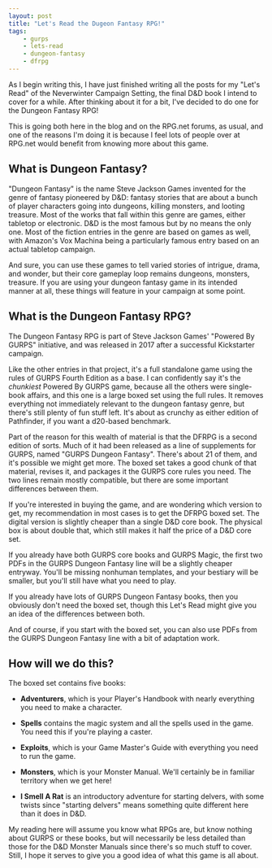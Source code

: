 ```yaml
---
layout: post
title: "Let's Read the Dugeon Fantasy RPG!"
tags:
    - gurps
    - lets-read
    - dungeon-fantasy
    - dfrpg
---
```


As I begin writing this, I have just finished writing all the posts for my
"Let's Read" of the Neverwinter Campaign Setting, the final D&D book I intend to
cover for a while. After thinking about it for a bit, I've decided to do one for
the Dungeon Fantasy RPG!

This is going both here in the blog and on the RPG.net forums, as usual, and one
of the reasons I'm doing it is because I feel lots of people over at RPG.net
would benefit from knowing more about this game.

## What is Dungeon Fantasy?

"Dungeon Fantasy" is the name Steve Jackson Games invented for the genre of
fantasy pioneered by D&D: fantasy stories that are about a bunch of player
characters going into dungeons, killing monsters, and looting treasure. Most of
the works that fall within this genre are games, either tabletop or
electronic. D&D is the most famous but by no means the only one. Most of the
fiction entries in the genre are based on games as well, with Amazon's Vox
Machina being a particularly famous entry based on an actual tabletop campaign.

And sure, you can use these games to tell varied stories of intrigue, drama, and
wonder, but their core gameplay loop remains dungeons, monsters, treasure. If
you are using your dungeon fantasy game in its intended manner at all, these
things will feature in your campaign at some point.

## What is the Dungeon Fantasy RPG?

The Dungeon Fantasy RPG is part of Steve Jackson Games' "Powered By GURPS"
initiative, and was released in 2017 after a successful Kickstarter
campaign.

Like the other entries in that project, it's a full standalone game using the
rules of GURPS Fourth Edition as a base. I can confidently say it's the
_chunkiest_ Powered By GURPS game, because all the others were single-book
affairs, and this one is a large boxed set using the full rules. It removes
everything not immediately relevant to the dungeon fantasy genre, but there's
still plenty of fun stuff left. It's about as crunchy as either edition of
Pathfinder, if you want a d20-based benchmark.

Part of the reason for this wealth of material is that the DFRPG is a second
edition of sorts. Much of it had been released as a line of supplements for
GURPS, named "GURPS Dungeon Fantasy". There's about 21 of them, and it's
possible we might get more. The boxed set takes a good chunk of that material,
revises it, and packages it the GURPS core rules you need. The two lines remain
mostly compatible, but there are some important differences between them.

If you're interested in buying the game, and are wondering which version to get,
my recommendation in most cases is to get the DFRPG boxed set. The digital
version is slightly cheaper than a single D&D core book. The physical box is
about double that, which still makes it half the price of a D&D core set.

If you already have both GURPS core books and GURPS Magic, the first two PDFs in
the GURPS Dungeon Fantasy line will be a slightly cheaper entryway. You'll be
missing nonhuman templates, and your bestiary will be smaller, but you'll still
have what you need to play.

If you already have lots of GURPS Dungeon Fantasy books, then you obviously
don't need the boxed set, though this Let's Read might give you an idea of the
differences between both.

And of course, if you start with the boxed set, you can also use PDFs from the
GURPS Dungeon Fantasy line with a bit of adaptation work.

## How will we do this?

The boxed set contains five books:

- **Adventurers**, which is your Player's Handbook with nearly everything you
  need to make a character.

- **Spells** contains the magic system and all the spells used in the game. You
  need this if you're playing a caster.

- **Exploits**, which is your Game Master's Guide with everything you need to
  run the game.

- **Monsters**, which is your Monster Manual. We'll certainly be in familiar
  territory when we get here!

- **I Smell A Rat** is an introductory adventure for starting delvers, with some
  twists since "starting delvers" means something quite different here than it
  does in D&D.

My reading here will assume you know what RPGs are, but know nothing about GURPS
or these books, but will necessarily be less detailed than those for the D&D
Monster Manuals since there's so much stuff to cover. Still, I hope it serves to
give you a good idea of what this game is all about.

